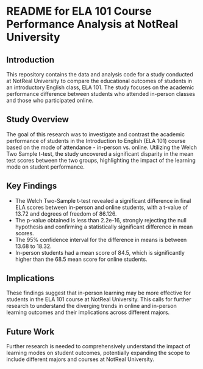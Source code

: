 # README for ELA 101 Course Performance Analysis at NotReal University

## Introduction

This repository contains the data and analysis code for a study conducted at NotReal University to compare the educational outcomes of students in an introductory English class, 
ELA 101. The study focuses on the academic performance difference between students who attended in-person classes and those who participated online.

## Study Overview

The goal of this research was to investigate and contrast the academic performance of students in the Introduction to English (ELA 101) course based on the mode of 
attendance - in-person vs. online. Utilizing the Welch Two Sample t-test, the study uncovered a significant disparity in the mean test scores between the two groups, 
highlighting the impact of the learning mode on student performance.

## Key Findings

- The Welch Two-Sample t-test revealed a significant difference in final ELA scores between in-person and online students, with a t-value of 13.72 and degrees of freedom of 86.126.
- The p-value obtained is less than 2.2e-16, strongly rejecting the null hypothesis and confirming a statistically significant difference in mean scores.
- The 95% confidence interval for the difference in means is between 13.68 to 18.32.
- In-person students had a mean score of 84.5, which is significantly higher than the 68.5 mean score for online students.

## Implications

These findings suggest that in-person learning may be more effective for students in the ELA 101 course at NotReal University. This calls for further research 
to understand the diverging trends in online and in-person learning outcomes and their implications across different majors.


## Future Work

Further research is needed to comprehensively understand the impact of learning modes on student outcomes, potentially expanding the scope to include 
different majors and courses at NotReal University.
